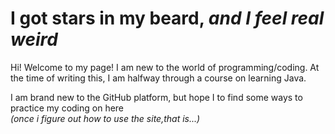 # I got stars in my beard, *and I feel real weird*

<p> Hi! Welcome to my page! I am new to the world of programming/coding.
  At the time of writing this, I am halfway through a course on learning Java.
  
  I am brand new to the GitHub platform, 
  but hope I to find some ways to practice my coding on here  
  *(once i figure out how to use the site,that is...)* </p>
  




